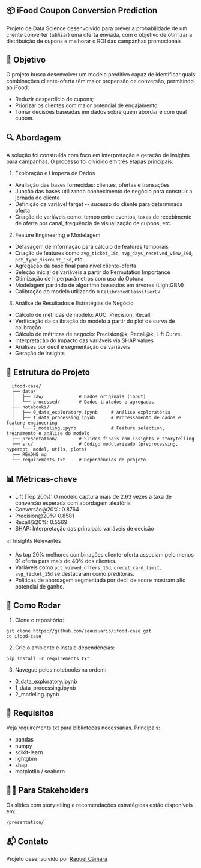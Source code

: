 ## 📦 iFood Coupon Conversion Prediction
Projeto de Data Science desenvolvido para prever a probabilidade de um cliente converter (utilizar) uma oferta enviada, com o objetivo de otimizar a distribuição de cupons e melhorar o ROI das campanhas promocionais.

## 🎯 Objetivo
O projeto busca desenvolver um modelo preditivo capaz de identificar quais combinações cliente-oferta têm maior propensão de conversão, permitindo ao iFood:

- Reduzir desperdício de cupons;
- Priorizar os clientes com maior potencial de engajamento;
- Tomar decisões baseadas em dados sobre quem abordar e com qual cupom.

## 🔍 Abordagem
A solução foi construída com foco em interpretação e geração de insights para campanhas. O processo foi dividido em três etapas principais:

1. Exploração e Limpeza de Dados
  - Avaliação das bases fornecidas: clientes, ofertas e transações
  - Junção das bases utilizando conhecimento de negócio para construir a jornada do cliente
  - Definição da variável target -- sucesso do cliente para determinada oferta
  - Criação de variáveis como: tempo entre eventos, taxas de recebimento de oferta por canal, frequência de visualização de cupons, etc.

2. Feature Engineering e Modelagem
  - Defasagem de informação para cálculo de features temporais
  - Criação de features como `avg_ticket_15d`, `avg_days_received_view_30d`, `pct_type_discount_15d`, etc.
  - Agregação da base final para nível cliente-oferta
  - Seleção inicial de variáveis a partir do Permutation Importance
  - Otimização de hiperparâmetros com uso do Optuna
  - Modelagem partindo de algoritmo baseados em árvores (LightGBM)
  - Calibração do modelo utilizando o `CalibratedClassifierCV`

3. Análise de Resultados e Estratégias de Negócio
  - Cálculo de métricas de modelo: AUC, Precision, Recall.
  - Verificação da calibração do modelo a partir do plot de curva de calibração
  - Cálculo de métricas de negócio: Precision@k, Recall@k, Lift Curve.
  - Interpretação do impacto das variáveis via SHAP values
  - Análises por decil e segmentação de variáveis
  - Geração de insights

## 📁 Estrutura do Projeto
```
  ifood-case/
  ├── data/
  │   ├── raw/             # Dados originais (input)
  │   └── processed/       # Dados tratados e agregados
  ├── notebooks/
  │   ├── 0_data_exploratory.ipynb     # Análise exploratória
  │   ├── 1_data_processing.ipynb      # Processamento de dados e feature engineering
  │   └── 2_modeling.ipynb             # Feature selection, treinamento e análise do modelo
  ├── presentation/        # Slides finais com insights e storytelling
  ├── src/                 # Código modularizado (preprocessing, hyperopt, model, utils, plots)
  ├── README.md
  └── requirements.txt     # Dependências do projeto
```

## 📊 Métricas-chave
- Lift (Top 20%): O modelo captura mais de 2.63 vezes a taxa de conversão esperada com abordagem aleatória
- Conversão@20%: 0.8764
- Precision@20%: 0.8581
- Recall@20%: 0.5569
- SHAP: Interpretação das principais variáveis de decisão

📈 Insights Relevantes
- As top 20% melhores combinações cliente-oferta associam pelo menos 01 oferta para mais de 40% dos clientes.
- Variáveis como `pct_viewed_offers_15d`, `credit_card_limit`, `avg_ticket_15d` se destacaram como preditoras.
- Políticas de abordagem segmentada por decil de score mostram alto potencial de ganho.

## 🚀 Como Rodar
1. Clone o repositório:
```
git clone https://github.com/seuusuario/ifood-case.git
cd ifood-case
```

2. Crie o ambiente e instale dependências:
```
pip install -r requirements.txt
```
3. Navegue pelos notebooks na ordem:
  - 0_data_exploratory.ipynb
  - 1_data_processing.ipynb
  - 2_modeling.ipynb

## 📌 Requisitos
Veja requirements.txt para bibliotecas necessárias. Principais:
- pandas
- numpy
- scikit-learn
- lightgbm
- shap
- matplotlib / seaborn

## 🧑‍💼 Para Stakeholders
Os slides com storytelling e recomendações estratégicas estão disponíveis em:
```
/presentation/
```

## 📬 Contato
Projeto desenvolvido por [Raquel Câmara](https://www.linkedin.com/in/raquel-camara/)
